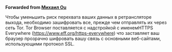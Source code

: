 **Forwarded from [Михаил Ou](https://t.me/Sucumbee)**

Чтобы уменьшить риск перехвата ваших данных в ретрансляторе выхода, необходимо
зашифровать все, прежде чем отправлять их через сеть Tor. Tor Browser поставляется с
надстройкой с именемHTTPS Everywhere (https://www.eff.org/https-everywhere) что
заставляет ваш браузер прозрачно шифровать вашу связь с основными веб-сайтами,
использующими протокол SSL.